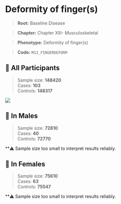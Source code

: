 # Deformity of finger(s)

> **Root:** Baseline Disease  

> **Chapter:** Chapter XIII- Musculoskeletal  

> **Phenotype:** Deformity of finger(s)  

> **Code:** `M13_FINGERDEFORM`

## 🧪 All Participants  
> Sample size: **148420**  
> Cases: **103**  
> Controls: **148317**
<img src="/Disease/Figures/ALL/Incidence/M13_FINGERDEFORM.png"/>
<CsvTable src="/Disease/Data/ALL/Incidence/COX_M13_FINGERDEFORM.csv" label="🔍 View full results" />

## 👨 In Males  
> Sample size: **72810**  
> Cases: **40**  
> Controls: **72770**

**⚠️ Sample size too small to interpret results reliably.


## 👩 In Females  
> Sample size: **75610**  
> Cases: **63**  
> Controls: **75547**

**⚠️ Sample size too small to interpret results reliably.

